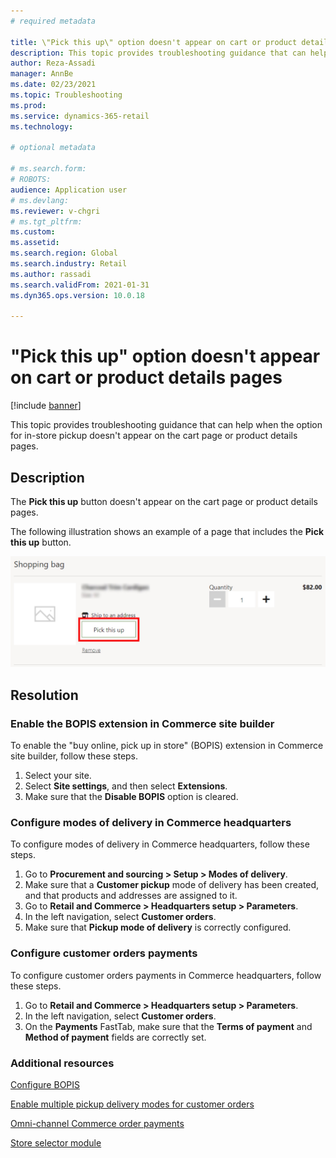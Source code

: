 ```yaml
---
# required metadata

title: \"Pick this up\" option doesn't appear on cart or product details pages
description: This topic provides troubleshooting guidance that can help when the option for in-store pickup doesn't appear on the cart page or product details pages.
author: Reza-Assadi
manager: AnnBe
ms.date: 02/23/2021
ms.topic: Troubleshooting
ms.prod: 
ms.service: dynamics-365-retail
ms.technology: 

# optional metadata

# ms.search.form: 
# ROBOTS: 
audience: Application user
# ms.devlang: 
ms.reviewer: v-chgri
# ms.tgt_pltfrm: 
ms.custom: 
ms.assetid: 
ms.search.region: Global
ms.search.industry: Retail
ms.author: rassadi
ms.search.validFrom: 2021-01-31
ms.dyn365.ops.version: 10.0.18

---
```


# "Pick this up" option doesn't appear on cart or product details pages

[!include [banner](../../includes/banner.md)]

This topic provides troubleshooting guidance that can help when the option for in-store pickup doesn't appear on the cart page or product details pages.

## Description

The **Pick this up** button doesn't appear on the cart page or product details pages.

The following illustration shows an example of a page that includes the **Pick this up** button.

![Pick this up button](media/pickup-button-missing.jpg)

## Resolution

### Enable the BOPIS extension in Commerce site builder

To enable the "buy online, pick up in store" (BOPIS) extension in Commerce site builder, follow these steps.

1. Select your site.
1. Select **Site settings**, and then select **Extensions**.
1. Make sure that the **Disable BOPIS** option is cleared.

### Configure modes of delivery in Commerce headquarters

To configure modes of delivery in Commerce headquarters, follow these steps.

1. Go to **Procurement and sourcing \> Setup \> Modes of delivery**.
1. Make sure that a **Customer pickup** mode of delivery has been created, and that products and addresses are assigned to it.
1. Go to **Retail and Commerce \> Headquarters setup \> Parameters**.
1. In the left navigation, select **Customer orders**.
1. Make sure that **Pickup mode of delivery** is correctly configured.

### Configure customer orders payments

To configure customer orders payments in Commerce headquarters, follow these steps.

1. Go to **Retail and Commerce \> Headquarters setup \> Parameters**.
1. In the left navigation, select **Customer orders**.
1. On the **Payments** FastTab, make sure that the **Terms of payment** and **Method of payment** fields are correctly set.

### Additional resources

[Configure BOPIS](../cpe-bopis.md)

[Enable multiple pickup delivery modes for customer orders](../multiple-pickup-modes.md)

[Omni-channel Commerce order payments](../dev-itpro/commerce-payments.md)

[Store selector module](../store-selector.md)
